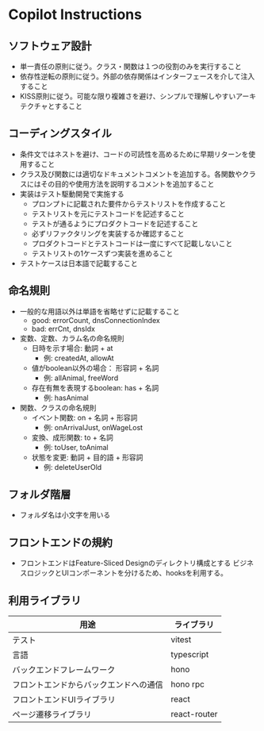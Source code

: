 # Copilot Instructions
## ソフトウェア設計

- 単一責任の原則に従う。クラス・関数は１つの役割のみを実行すること
- 依存性逆転の原則に従う。外部の依存関係はインターフェースを介して注入すること
- KISS原則に従う。可能な限り複雑さを避け、シンプルで理解しやすいアーキテクチャとすること

## コーディングスタイル
- 条件文ではネストを避け、コードの可読性を高めるために早期リターンを使用すること
- クラス及び関数には適切なドキュメントコメントを追加する。各関数やクラスにはその目的や使用方法を説明するコメントを追加すること
- 実装はテスト駆動開発で実施する
  - プロンプトに記載された要件からテストリストを作成すること
  - テストリストを元にテストコードを記述すること
  - テストが通るようにプロダクトコードを記述すること
  - 必ずリファクタリングを実装するか確認すること
  - プロダクトコードとテストコードは一度にすべて記載しないこと
  - テストリストの1ケースずつ実装を進めること
- テストケースは日本語で記載すること

## 命名規則
- 一般的な用語以外は単語を省略せずに記載すること
  - good: errorCount, dnsConnectionIndex
  - bad: errCnt, dnsIdx
- 変数、定数、カラム名の命名規則
  - 日時を示す場合: 動詞 + at
    - 例: createdAt, allowAt
  - 値がboolean以外の場合： 形容詞 + 名詞
    - 例: allAnimal, freeWord
  - 存在有無を表現するboolean: has + 名詞
    - 例: hasAnimal
- 関数、クラスの命名規則
  - イベント関数: on + 名詞 + 形容詞
    - 例: onArrivalJust, onWageLost
  - 変換、成形関数: to + 名詞
    - 例: toUser, toAnimal
  - 状態を変更: 動詞 + 目的語 + 形容詞
    - 例: deleteUserOld

## フォルダ階層
- フォルダ名は小文字を用いる

## フロントエンドの規約
- フロントエンドはFeature-Sliced Designのディレクトリ構成とする
ビジネスロジックとUIコンポーネントを分けるため、hooksを利用する。

## 利用ライブラリ

用途|ライブラリ
--|--
テスト|vitest
言語|typescript
バックエンドフレームワーク|hono
フロントエンドからバックエンドへの通信|hono rpc
フロントエンドUIライブラリ|react
ページ遷移ライブラリ|react-router
